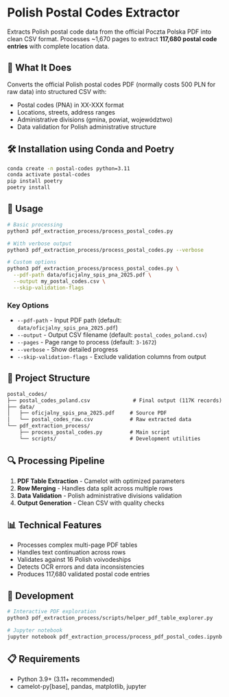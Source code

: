 # Polish Postal Codes Extractor

Extracts Polish postal code data from the official Poczta Polska PDF into clean CSV format. Processes ~1,670 pages to extract **117,680 postal code entries** with complete location data.

## 🎯 What It Does

Converts the official Polish postal codes PDF (normally costs 500 PLN for raw data) into structured CSV with:

- Postal codes (PNA) in XX-XXX format
- Locations, streets, address ranges
- Administrative divisions (gmina, powiat, województwo)
- Data validation for Polish administrative structure

## 🛠 Installation using Conda and Poetry

```bash
conda create -n postal-codes python=3.11
conda activate postal-codes
pip install poetry
poetry install
```

## 🚀 Usage

```bash
# Basic processing
python3 pdf_extraction_process/process_postal_codes.py

# With verbose output
python3 pdf_extraction_process/process_postal_codes.py --verbose

# Custom options
python3 pdf_extraction_process/process_postal_codes.py \
  --pdf-path data/oficjalny_spis_pna_2025.pdf \
  --output my_postal_codes.csv \
  --skip-validation-flags
```

### Key Options

- `--pdf-path` - Input PDF path (default: `data/oficjalny_spis_pna_2025.pdf`)
- `--output` - Output CSV filename (default: `postal_codes_poland.csv`)
- `--pages` - Page range to process (default: `3-1672`)
- `--verbose` - Show detailed progress
- `--skip-validation-flags` - Exclude validation columns from output

## 📁 Project Structure

```txt
postal_codes/
├── postal_codes_poland.csv              # Final output (117K records)
├── data/
│   ├── oficjalny_spis_pna_2025.pdf     # Source PDF
│   └── postal_codes_raw.csv            # Raw extracted data
└── pdf_extraction_process/
    ├── process_postal_codes.py         # Main script
    └── scripts/                        # Development utilities
```

## 🔍 Processing Pipeline

1. **PDF Table Extraction** - Camelot with optimized parameters
2. **Row Merging** - Handles data split across multiple rows
3. **Data Validation** - Polish administrative divisions validation
4. **Output Generation** - Clean CSV with quality checks

## 📊 Technical Features

- Processes complex multi-page PDF tables
- Handles text continuation across rows
- Validates against 16 Polish voivodeships
- Detects OCR errors and data inconsistencies
- Produces 117,680 validated postal code entries

## 🧪 Development

```bash
# Interactive PDF exploration
python3 pdf_extraction_process/scripts/helper_pdf_table_explorer.py

# Jupyter notebook
jupyter notebook pdf_extraction_process/process_pdf_postal_codes.ipynb
```

## 📋 Requirements

- Python 3.9+ (3.11+ recommended)
- camelot-py[base], pandas, matplotlib, jupyter

